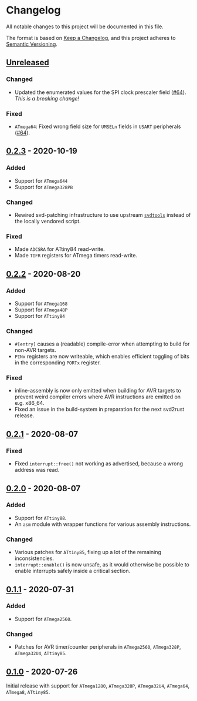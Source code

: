 # Changelog
All notable changes to this project will be documented in this file.

The format is based on [Keep a Changelog](https://keepachangelog.com/en/1.0.0/),
and this project adheres to [Semantic Versioning](https://semver.org/spec/v2.0.0.html).

## [Unreleased]
### Changed
- Updated the enumerated values for the SPI clock prescaler field ([#64]).
  _This is a breaking change!_

### Fixed
- `ATmega64`: Fixed wrong field size for `UMSELn` fields in `USART` peripherals ([#64]).

[#64]: https://github.com/Rahix/avr-device/pull/64


## [0.2.3] - 2020-10-19
### Added
- Support for `ATmega644`
- Support for `ATmega328PB`

### Changed
- Rewired svd-patching infrastructure to use upstream
  [`svdtools`][svdtools] instead of the locally vendored script.

### Fixed
- Made `ADCSRA` for ATtiny84 read-write.
- Made `TIFR` registers for ATmega timers read-write.

[svdtools]: https://github.com/stm32-rs/svdtools


## [0.2.2] - 2020-08-20
### Added
- Support for `ATmega168`
- Support for `ATmega48P`
- Support for `ATtiny84`

### Changed
- `#[entry]` causes a (readable) compile-error when attempting to build
  for non-AVR targets.
- `PINx` registers are now writeable, which enables efficient toggling
  of bits in the corresponding `PORTx` register.

### Fixed
- inline-assembly is now only emitted when building for AVR targets to
  prevent weird compiler errors where AVR instructions are emitted on e.g.
  x86_64.
- Fixed an issue in the build-system in preparation for the next svd2rust
  release.


## [0.2.1] - 2020-08-07
### Fixed
- Fixed `interrupt::free()` not working as advertised, because a wrong
  address was read.


## [0.2.0] - 2020-08-07
### Added
- Support for `ATtiny88`.
- An `asm` module with wrapper functions for various assembly
  instructions.

### Changed
- Various patches for `ATtiny85`, fixing up a lot of the remaining
  inconsistencies.
- `interrupt::enable()` is now unsafe, as it would otherwise be possible
  to enable interrupts safely inside a critical section.


## [0.1.1] - 2020-07-31
### Added
- Support for `ATmega2560`.

### Changed
- Patches for AVR timer/counter peripherals in `ATmega2560`, `ATmega328P`,
  `ATmega32U4`, `ATtiny85`.


## [0.1.0] - 2020-07-26
Initial release with support for `ATmega1280`, `ATmega328P`, `ATmega32U4`,
`ATmega64`, `ATmega8`, `ATtiny85`.

[Unreleased]: https://github.com/Rahix/avr-device/compare/v0.2.3...HEAD
[0.2.3]: https://github.com/Rahix/avr-device/compare/v0.2.2...v0.2.3
[0.2.2]: https://github.com/Rahix/avr-device/compare/v0.2.1...v0.2.2
[0.2.1]: https://github.com/Rahix/avr-device/compare/v0.2.0...v0.2.1
[0.2.0]: https://github.com/Rahix/avr-device/compare/v0.1.1...v0.2.0
[0.1.1]: https://github.com/Rahix/avr-device/compare/v0.1.0...v0.1.1
[0.1.0]: https://github.com/Rahix/avr-device/releases/tag/v0.1.0
